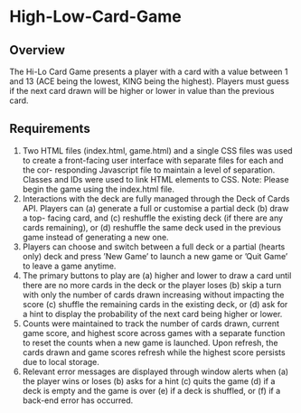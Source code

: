# High-Low-Card-Game

## Overview
The Hi-Lo Card Game presents a player with a card with a value between 1 and 13 (ACE being the lowest, KING being the highest). Players must guess if the next card drawn will be higher or lower in value than the previous card. 

## Requirements
1. Two HTML files (index.html, game.html) and a single CSS files was used to create a front-facing user interface with separate files for each and the cor- responding Javascript file to maintain a level of separation. Classes and IDs were used to link HTML elements to CSS. Note: Please begin the game using the index.html file.
2. Interactions with the deck are fully managed through the Deck of Cards API. Players can (a) generate a full or customise a partial deck (b) draw a top- facing card, and (c) reshuffle the existing deck (if there are any cards remaining), or (d) reshuffle the same deck used in the previous game instead of generating a new one.
3. Players can choose and switch between a full deck or a partial (hearts only) deck and press ’New Game’ to launch a new game or ’Quit Game’ to leave a game anytime.
4. The primary buttons to play are (a) higher and lower to draw a card until there are no more cards in the deck or the player loses (b) skip a turn with only the number of cards drawn increasing without impacting the score (c) shuffle the remaining cards in the existing deck, or (d) ask for a hint to display the probability of the next card being higher or lower.
5. Counts were maintained to track the number of cards drawn, current game score, and highest score across games with a separate function to reset the counts when a new game is launched. Upon refresh, the cards drawn and game scores refresh while the highest score persists due to local storage.
6. Relevant error messages are displayed through window alerts when (a) the player wins or loses (b) asks for a hint (c) quits the game (d) if a deck is empty and the game is over (e) if a deck is shuffled, or (f) if a back-end error has occurred.
